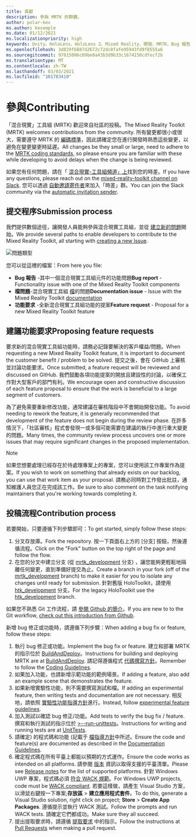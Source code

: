 ```yaml
---
title: 貢獻
description: 參與 MRTK 的群體。
author: polar-kev
ms.author: kesemple
ms.date: 01/12/2021
ms.localizationpriority: high
keywords: Unity、HoloLens、HoloLens 2、Mixed Reality、開發、MRTK、Bug 報告、
ms.openlocfilehash: 3d829f6887d2672c72dc8fafe95943fd9f8555a6
ms.sourcegitcommit: 97815006c09be0a43b3d9b33c1674150cdfecf2b
ms.translationtype: MT
ms.contentlocale: zh-TW
ms.lasthandoff: 03/03/2021
ms.locfileid: "101783410"
---
```

# <a name="contributing"></a><span data-ttu-id="e0660-104">參與</span><span class="sxs-lookup"><span data-stu-id="e0660-104">Contributing</span></span>

<span data-ttu-id="e0660-105">「混合現實」工具組 (MRTK) 歡迎來自社區的投稿。</span><span class="sxs-lookup"><span data-stu-id="e0660-105">The Mixed Reality Toolkit (MRTK) welcomes contributions from the community.</span></span> <span data-ttu-id="e0660-106">所有變更都很小或很大，需要遵守 MRTK 的 [編碼標準](CodingGuidelines.md)，因此請確定您在進行開發時熟悉這些變更，以避免在變更變更時延遲。</span><span class="sxs-lookup"><span data-stu-id="e0660-106">All changes be they small or large, need to adhere to the [MRTK coding standards](CodingGuidelines.md), so please ensure you are familiar with these while developing to avoid delays when the change is being reviewed.</span></span>

<span data-ttu-id="e0660-107">如果您有任何問題，請在「 [混合現實-工具組頻道」上](https://holodevelopers.slack.com/messages/C2H4HT858)找到您的時差。</span><span class="sxs-lookup"><span data-stu-id="e0660-107">If you have any questions, please reach out on the [mixed-reality-toolkit channel on Slack](https://holodevelopers.slack.com/messages/C2H4HT858).</span></span>
<span data-ttu-id="e0660-108">您可以透過 [自動邀請寄件者](https://holodevelopersslack.azurewebsites.net/)來加入「時差」群。</span><span class="sxs-lookup"><span data-stu-id="e0660-108">You can join the Slack community via the [automatic invitation sender](https://holodevelopersslack.azurewebsites.net/).</span></span>

## <a name="submission-process"></a><span data-ttu-id="e0660-109">提交程序</span><span class="sxs-lookup"><span data-stu-id="e0660-109">Submission process</span></span>

<span data-ttu-id="e0660-110">我們提供數個途徑，讓開發人員能夠參與混合現實工具組，並從 [建立新的問題](https://github.com/Microsoft/MixedRealityToolkit-Unity/issues/new/choose)開始。</span><span class="sxs-lookup"><span data-stu-id="e0660-110">We provide several paths to enable developers to contribute to the Mixed Reality Toolkit, all starting with [creating a new Issue](https://github.com/Microsoft/MixedRealityToolkit-Unity/issues/new/choose).</span></span>

![問題類型](../features/images/contributing/SelectIssueType.png)

<span data-ttu-id="e0660-112">您可以從這裡的檔案：</span><span class="sxs-lookup"><span data-stu-id="e0660-112">From here you file:</span></span>

- <span data-ttu-id="e0660-113">**Bug 報告** -其中一個混合現實工具組元件的功能問題</span><span class="sxs-lookup"><span data-stu-id="e0660-113">**Bug report** - Functionality issue with one of the Mixed Reality Toolkit components</span></span>
- <span data-ttu-id="e0660-114">**檔問題**-混合現實工具組 [檔](https://microsoft.github.io/MixedRealityToolkit-Unity)的問題</span><span class="sxs-lookup"><span data-stu-id="e0660-114">**Documentation issue** - Issue with the Mixed Reality Toolkit [documentation](https://microsoft.github.io/MixedRealityToolkit-Unity)</span></span>
- <span data-ttu-id="e0660-115">**功能要求** -全新混合現實工具組功能的提案</span><span class="sxs-lookup"><span data-stu-id="e0660-115">**Feature request** - Proposal for a new Mixed Reality Toolkit feature</span></span>

## <a name="proposing-feature-requests"></a><span data-ttu-id="e0660-116">建議功能要求</span><span class="sxs-lookup"><span data-stu-id="e0660-116">Proposing feature requests</span></span>

<span data-ttu-id="e0660-117">要求新的混合現實工具組功能時，請務必記錄要解決的客戶權益/問題。</span><span class="sxs-lookup"><span data-stu-id="e0660-117">When requesting a new Mixed Reality Toolkit feature, it is important to document the customer benefit / problem to be solved.</span></span> <span data-ttu-id="e0660-118">提交之後，會在 GitHub 上審核並討論功能要求。</span><span class="sxs-lookup"><span data-stu-id="e0660-118">Once submitted, a feature request will be reviewed and discussed on GitHub.</span></span> <span data-ttu-id="e0660-119">我們鼓勵各項功能提案的開放且建設性的討論，以確保工作對大型客戶的部門有利。</span><span class="sxs-lookup"><span data-stu-id="e0660-119">We encourage open and constructive discussion of each feature proposal to ensure that the work is beneficial to a large segment of customers.</span></span>

<span data-ttu-id="e0660-120">為了避免需要重新修改功能，通常建議在審核階段中不會開始開發功能。</span><span class="sxs-lookup"><span data-stu-id="e0660-120">To avoid needing to rework the feature, it is generally recommended that development of the feature does not begin during the review phase.</span></span> <span data-ttu-id="e0660-121">在許多情況下，「社區審核」程式會發現一或多個可能需要在建議的執行中進行重大變更的問題。</span><span class="sxs-lookup"><span data-stu-id="e0660-121">Many times, the community review process uncovers one or more issues that may require significant changes in the proposed implementation.</span></span>

> [!NOTE]
> <span data-ttu-id="e0660-122">如果您想要處理已經存在於待處理專案上的專案，您可以使用該工作專案作為提案。</span><span class="sxs-lookup"><span data-stu-id="e0660-122">If you wish to work on something that already exists on our backlog, you can use that work item as your proposal.</span></span> <span data-ttu-id="e0660-123">請務必同時對工作發出批註，通知維護人員您正在完成該工作。</span><span class="sxs-lookup"><span data-stu-id="e0660-123">Be sure to also comment on the task notifying maintainers that you're working towards completing it.</span></span>

## <a name="contribution-process"></a><span data-ttu-id="e0660-124">投稿流程</span><span class="sxs-lookup"><span data-stu-id="e0660-124">Contribution process</span></span>

<span data-ttu-id="e0660-125">若要開始，只要遵循下列步驟即可：</span><span class="sxs-lookup"><span data-stu-id="e0660-125">To get started, simply follow these steps:</span></span>

1. <span data-ttu-id="e0660-126">分叉存放庫。</span><span class="sxs-lookup"><span data-stu-id="e0660-126">Fork the repository.</span></span> <span data-ttu-id="e0660-127">按一下頁面右上方的 [分支] 按鈕，然後遵循流程。</span><span class="sxs-lookup"><span data-stu-id="e0660-127">Click on the "Fork" button on the top right of the page and follow the flow.</span></span>
1. <span data-ttu-id="e0660-128">在您的分叉中建立分支 (從 [mrtk_development](https://github.com/microsoft/mixedrealitytoolkit-unity/tree/mrtk_development) 分支) ，讓您能夠更輕鬆地隔離任何變更，直到準備好提交為止。</span><span class="sxs-lookup"><span data-stu-id="e0660-128">Create a branch in your fork (off of the [mrtk_development](https://github.com/microsoft/mixedrealitytoolkit-unity/tree/mrtk_development) branch) to make it easier for you to isolate any changes until ready for submission.</span></span> <span data-ttu-id="e0660-129">針對舊版 HoloToolkit，請使用 [htk_development](https://github.com/Microsoft/MixedRealityToolkit-Unity/tree/htk_development) 分支。</span><span class="sxs-lookup"><span data-stu-id="e0660-129">For the legacy HoloToolkit use the [htk_development](https://github.com/Microsoft/MixedRealityToolkit-Unity/tree/htk_development) branch.</span></span>

<span data-ttu-id="e0660-130">如果您不熟悉 Git 工作流程，請 [參閱 Github 的簡介](https://guides.github.com/activities/hello-world/)。</span><span class="sxs-lookup"><span data-stu-id="e0660-130">If you are new to to the Git workflow, [check out this introduction from Github](https://guides.github.com/activities/hello-world/).</span></span>

<span data-ttu-id="e0660-131">新增 bug 修正或功能時，請遵循下列步驟：</span><span class="sxs-lookup"><span data-stu-id="e0660-131">When adding a bug fix or feature, follow these steps:</span></span>

1. <span data-ttu-id="e0660-132">執行 bug 修正或功能。</span><span class="sxs-lookup"><span data-stu-id="e0660-132">Implement the bug fix or feature.</span></span> <span data-ttu-id="e0660-133">建立和部署 MRTK 的指示位於 [BuildAndDeploy](../updates-deployment/BuildAndDeploy.md)。</span><span class="sxs-lookup"><span data-stu-id="e0660-133">Instructions for building and deploying MRTK are at [BuildAndDeploy](../updates-deployment/BuildAndDeploy.md).</span></span> <span data-ttu-id="e0660-134">請記得遵循程式 [代碼撰寫方針](CodingGuidelines.md)。</span><span class="sxs-lookup"><span data-stu-id="e0660-134">Remember to follow the [Coding Guidelines](CodingGuidelines.md).</span></span>
1. <span data-ttu-id="e0660-135">如果加入功能，也請新增示範功能的範例場景。</span><span class="sxs-lookup"><span data-stu-id="e0660-135">If adding a feature, also add an example scene that demonstrates the feature.</span></span>
1. <span data-ttu-id="e0660-136">如果新增實驗性功能，則不需要撰寫測試和檔。</span><span class="sxs-lookup"><span data-stu-id="e0660-136">If adding an experimental feature, then writing tests and documentation are not necessary.</span></span> <span data-ttu-id="e0660-137">相反地，請依照 [實驗性功能指導方針](ExperimentalFeatures.md)進行。</span><span class="sxs-lookup"><span data-stu-id="e0660-137">Instead, follow [experimental feature guidelines](ExperimentalFeatures.md).</span></span>
1. <span data-ttu-id="e0660-138">加入測試以確認 bug 修正/功能。</span><span class="sxs-lookup"><span data-stu-id="e0660-138">Add tests to verify the bug fix / feature.</span></span> <span data-ttu-id="e0660-139">撰寫和執行測試的指示位於 [>--run-unittests](UnitTests.md)。</span><span class="sxs-lookup"><span data-stu-id="e0660-139">Instructions for writing and running tests are at [UnitTests](UnitTests.md).</span></span>
1. <span data-ttu-id="e0660-140">請確定) 的程式碼和功能 (記載于 [檔指導方針](DocumentationGuide.md)中所述。</span><span class="sxs-lookup"><span data-stu-id="e0660-140">Ensure the code and feature(s) are documented as described in the [Documentation Guidelines](DocumentationGuide.md).</span></span>
1. <span data-ttu-id="e0660-141">確定程式碼在所有平臺上都能以預期的方式運作。</span><span class="sxs-lookup"><span data-stu-id="e0660-141">Ensure the code works as intended on all platforms.</span></span> <span data-ttu-id="e0660-142">請參閱 [版本](../packages-releases/ReleaseNotes.md) 資訊以取得支援的平臺清單。</span><span class="sxs-lookup"><span data-stu-id="e0660-142">Please see [Release notes](../packages-releases/ReleaseNotes.md) for the list of supported platforms.</span></span> <span data-ttu-id="e0660-143">針對 Windows UWP 專案，程式碼必須 [符合 WACK 規範](https://developer.microsoft.com/windows/develop/app-certification-kit)。</span><span class="sxs-lookup"><span data-stu-id="e0660-143">For Windows UWP projects, code must be [WACK compliant](https://developer.microsoft.com/windows/develop/app-certification-kit).</span></span> <span data-ttu-id="e0660-144">若要這樣做，請產生 Visual Studio 方案，以滑鼠右鍵按一下專案;**存放區**  > **建立應用程式套件**。</span><span class="sxs-lookup"><span data-stu-id="e0660-144">To do this, generate a Visual Studio solution, right click on project; **Store** > **Create App Packages**.</span></span> <span data-ttu-id="e0660-145">遵循提示並執行 WACK 測試。</span><span class="sxs-lookup"><span data-stu-id="e0660-145">Follow the prompts and run WACK tests.</span></span> <span data-ttu-id="e0660-146">請確定它們都成功。</span><span class="sxs-lookup"><span data-stu-id="e0660-146">Make sure they all succeed.</span></span>
1. <span data-ttu-id="e0660-147">提出提取要求時，請遵循 [提取要求](PullRequests.md) 中的指示。</span><span class="sxs-lookup"><span data-stu-id="e0660-147">Follow the instructions at [Pull Requests](PullRequests.md) when making a pull request.</span></span>
